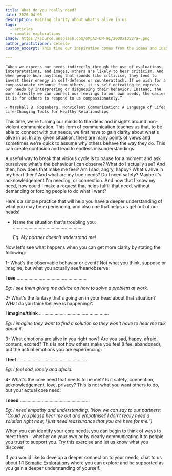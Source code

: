 ```yaml
---
title: What do you really need?
date: 2020-04-05
description: Gaining clarity about what's alive in us
tags:
  - articles
  - somatic explorations
image: https://source.unsplash.com/oMpAz-DN-9I/2000x1322?a=.png
author_practitioner: celeste
custom_excerpt: This time our inspiration comes from the ideas and insights of non-violent communication around how to connect with our true needs.

---
```


```
“When we express our needs indirectly through the use of evaluations, interpretations, and images, others are likely to hear criticism. And when people hear anything that sounds like criticism, they tend to invest their energy in self-defense or counterattack. If we wish for a compassionate response from others, it is self-defeating to express our needs by interpreting or diagnosing their behavior. Instead, the more directly we can connect our feelings to our own needs, the easier it is for others to respond to us compassionately.”

- Marshall B. Rosenberg, Nonviolent Communication: A Language of Life: Life-Changing Tools for Healthy Relationships
```


This time, we're turning our minds to the ideas and insights around non-violent communication. This form of
communication teaches us that, to be able to connect with our needs, we first have to gain clarity about what's alive in
us. In any given situation, there are many points of views and sometimes we're quick to assume why others behave the way
they do. This can create confusion and lead to endless misunderstandings. 

A useful way to break that vicious cycle is to pause for a moment and ask ourselves: what's the behaviour I can observe?
What do I actually see? And then, how does that make me feel? Am I sad, angry, happy? What's alive in my heart then? And
what are my true needs? Do I need safety? Maybe it's acknowledgement I'm needing, or connection. And now that I know my
need, how could I make a request that helps fulfill that need, without demanding or forcing people to do what I want?

Here's a simple practice that will help you have a deeper understanding of what you may be experiencing, and also one
that helps us get out of our heads! 

* Name the situation that's troubling you: ………………………………………………
    
    *Eg: My partner doesn't understand me!*

Now let's see what happens when you can get more clarity by stating the following:

1- What's the observable behavior or event? Not what you think, suppose or imagine, but what you actually
see/hear/observe:

**I see** ………………………………………………

*Eg: I see them giving me advice on how to solve a problem at work.*

2- What's the fantasy that's going on in your head about that  situation? WHat do you think/believe is happening?:

**I imagine/think** ……………………………………………… 

*Eg: I imagine they want to find a solution so they won't have to hear me talk about it.*

3- What emotions are alive in you right now? Are you sad, happy, afraid, content, excited? This is not how others make
you feel (I feel abandoned), but the actual emotions you are experiencing: 

**I feel** ………………………………………………

*Eg: I feel sad, lonely and afraid.*

4- What's the core need that needs to be met? Is it safety, connection, acknowledgement, love, privacy? This is not what
you want others to do, but your actual core need: 

**I need** ………………………………………………

*Eg: I need empathy and understanding. (Now we can say to our partners: “Could you please hear me out and empathise? I
don't really need a solution right now, I just need reassurance that you are here for me.”)*

When you can identify your core needs, you can begin to think of ways to meet them - whether on your own or by clearly
communicating it to people you trust to support you. Try this exercise and let us know what you discover. 

If you would like to develop a deeper connection to your needs, chat to us about 1:1 [Somatic Explorations](/modalities/somatic-explorations/)
where you can explore and be supported as you gain a deeper understanding of yourself. 

